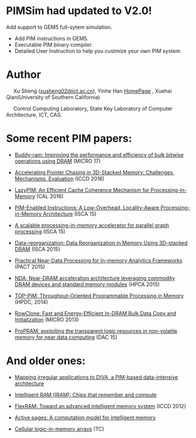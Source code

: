# PIMSim had updated to V2.0!

Add support to GEM5 full-sytem simulation.

+ Add PIM instructions in GEM5.
+ Executable PIM binary compiler.
+ Detailed User Instruction to help you custmize your own PIM system.
      
# Author
      Xu Sheng (xusheng02@ict.ac.cn), Yinhe Han [HomePage](http://www.carch.ac.cn/~yinhes/) , Xuehai Qian(University of Southern California)
      
      
      Control Computing Laboratory, State Key Laboratory of Computer Architecture, ICT, CAS.
      
      
# Some recent PIM papers:

- [Buddy-ram: Improving the performance and efficiency of bulk bitwise operations using DRAM](https://arxiv.org/abs/1611.09988) (MICRO 17)

- [Accelerating Pointer Chasing in 3D-Stacked Memory: Challenges, Mechanisms, Evaluation](http://ieeexplore.ieee.org/abstract/document/7753257/) (ICCD 2016)

- [LazyPIM: An Efficient Cache Coherence Mechanism for Processing-in-Memory](http://ieeexplore.ieee.org/abstract/document/7485993/) (CAL 2016)

- [PIM-Enabled Instructions: A Low-Overhead, Locality-Aware Processing-in-Memory Architecture](http://ieeexplore.ieee.org/abstract/document/7284077/) (ISCA 15)

- [A scalable processing-in-memory accelerator for parallel graph processing](http://ieeexplore.ieee.org/abstract/document/7284059/) (ISCA 15)

- [Data-reorganization: Data Reorganization in Memory Using 3D-stacked DRAM](http://dl.acm.org/citation.cfm?id=2750397) (ISCA 2015)

- [Practical Near-Data Processing for In-memory Analytics Frameworks](http://ieeexplore.ieee.org/abstract/document/7429299/) (PACT 2015)

- [NDA: Near-DRAM acceleration architecture leveraging commodity DRAM devices and standard memory modules](http://ieeexplore.ieee.org/abstract/document/7056040/) (HPCA 2015)

- [TOP-PIM: Throughput-Oriented Programmable Processing in Memory](http://dl.acm.org/citation.cfm?id=2600213) (HPDC, 2014)

- [RowClone: Fast and Energy-Efficient In-DRAM Bulk Data Copy and Initialization](http://ieeexplore.ieee.org/abstract/document/7847625/) (MICRO 2013)

- [ProPRAM: exploiting the transparent logic resources in non-volatile memory for near data computing](http://dl.acm.org/citation.cfm?id=2744896) (DAC 15)



# And older ones:

- [Mapping irregular applications to DIVA, a PIM-based data-intensive architecture](http://dl.acm.org/citation.cfm?id=331589)

- [Intelligent RAM (IRAM): Chips that remember and compute](http://ieeexplore.ieee.org/abstract/document/585348/)

- [FlexRAM: Toward an advanced intelligent memory system](http://ieeexplore.ieee.org/abstract/document/6378608/) (ICCD 2012)

- [Active pages: A computation model for intelligent memory](http://dl.acm.org/citation.cfm?id=279387)

- [Cellular logic-in-memory arrays](http://ieeexplore.ieee.org/abstract/document/1671347/) (TC)
